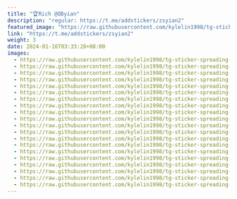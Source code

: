 ```yaml
---
title: "🏆Rich @OByian"
description: "regular: https://t.me/addstickers/zsyian2"
featured_image: "https://raw.githubusercontent.com/kylelin1998/tg-sticker-spreading-worldwide-images/main/img/2411aad6-c74a-425b-ac8d-dd3147dc6b98.jpg"
link: "https://t.me/addstickers/zsyian2"
weight: 3
date: 2024-01-16T03:33:28+08:00
images:
  - https://raw.githubusercontent.com/kylelin1998/tg-sticker-spreading-worldwide-images/main/img/2411aad6-c74a-425b-ac8d-dd3147dc6b98.jpg
  - https://raw.githubusercontent.com/kylelin1998/tg-sticker-spreading-worldwide-images/main/img/35234d61-f963-4362-b6fb-aff89d1a9521.jpg
  - https://raw.githubusercontent.com/kylelin1998/tg-sticker-spreading-worldwide-images/main/img/d04bb3b5-27b9-48cd-bd94-3d58803d29a8.jpg
  - https://raw.githubusercontent.com/kylelin1998/tg-sticker-spreading-worldwide-images/main/img/69a87cd4-bd42-4771-ba45-ca3923e450ea.jpg
  - https://raw.githubusercontent.com/kylelin1998/tg-sticker-spreading-worldwide-images/main/img/a4d77a40-4352-4cf6-a82e-ec008e2b9875.jpg
  - https://raw.githubusercontent.com/kylelin1998/tg-sticker-spreading-worldwide-images/main/img/b85a472e-935b-4807-976c-d05958e63e75.jpg
  - https://raw.githubusercontent.com/kylelin1998/tg-sticker-spreading-worldwide-images/main/img/e57406ec-9f9f-463a-a5ec-e1028fb0353a.jpg
  - https://raw.githubusercontent.com/kylelin1998/tg-sticker-spreading-worldwide-images/main/img/e74a66e2-34fe-49aa-90e9-ffeadc938299.jpg
  - https://raw.githubusercontent.com/kylelin1998/tg-sticker-spreading-worldwide-images/main/img/2fd029ff-594c-4995-9a7c-444bdbccd782.jpg
  - https://raw.githubusercontent.com/kylelin1998/tg-sticker-spreading-worldwide-images/main/img/76d8e609-d098-4299-92f2-707b3394e3d6.jpg
  - https://raw.githubusercontent.com/kylelin1998/tg-sticker-spreading-worldwide-images/main/img/9c3a2a5c-6c87-42d5-8a5c-b1b014b43f7d.jpg
  - https://raw.githubusercontent.com/kylelin1998/tg-sticker-spreading-worldwide-images/main/img/d2fb34c4-b899-4336-a977-0708c60079c5.jpg
  - https://raw.githubusercontent.com/kylelin1998/tg-sticker-spreading-worldwide-images/main/img/6a0787fd-dd5b-4bcb-ad2c-fa521e052a4e.jpg
  - https://raw.githubusercontent.com/kylelin1998/tg-sticker-spreading-worldwide-images/main/img/5fc31d91-b4e6-49f8-ac56-b01e24b94e32.jpg
  - https://raw.githubusercontent.com/kylelin1998/tg-sticker-spreading-worldwide-images/main/img/d030a116-dddd-4f25-8328-8ebc4d999c58.jpg
  - https://raw.githubusercontent.com/kylelin1998/tg-sticker-spreading-worldwide-images/main/img/a6337857-91dc-4f78-9af5-a853befabf2e.jpg
  - https://raw.githubusercontent.com/kylelin1998/tg-sticker-spreading-worldwide-images/main/img/f9035e6a-30d4-4eb1-9e44-df1e286dde34.jpg
  - https://raw.githubusercontent.com/kylelin1998/tg-sticker-spreading-worldwide-images/main/img/60abc846-37b1-4279-acdf-e922c60aa885.jpg
  - https://raw.githubusercontent.com/kylelin1998/tg-sticker-spreading-worldwide-images/main/img/0b3c616b-08ad-4c8b-829b-876bc050e514.jpg
  - https://raw.githubusercontent.com/kylelin1998/tg-sticker-spreading-worldwide-images/main/img/03a05c3f-3f99-4132-8878-9d72b709d6f0.jpg
---
```

